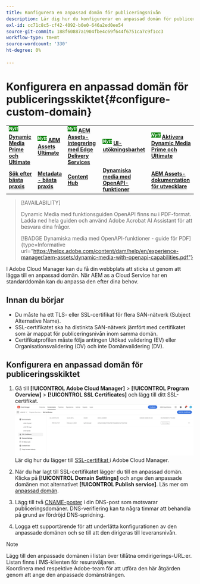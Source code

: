 ```yaml
---
title: Konfigurera en anpassad domän för publiceringsnivån
description: Lär dig hur du konfigurerar en anpassad domän för publiceringsskikt i Adobe Cloud Manager.
exl-id: cc71c8c5-cf42-4092-b0e0-646a2ed0ee54
source-git-commit: 188f60887a1904fbe4c69f644f6751ca7c9f1cc3
workflow-type: tm+mt
source-wordcount: '330'
ht-degree: 0%

---
```


# Konfigurera en anpassad domän för publiceringsskiktet{#configure-custom-domain}

<table>
    <tr>
        <td>
            <sup style= "background-color:#008000; color:#FFFFFF; font-weight:bold"><i>Nytt</i></sup> <a href="/help/assets/dynamic-media/dm-prime-ultimate.md"><b>Dynamic Media Prime och Ultimate</b></a>
        </td>
        <td>
            <sup style= "background-color:#008000; color:#FFFFFF; font-weight:bold"><i>Nytt</i></sup> <a href="/help/assets/assets-ultimate-overview.md"><b>AEM Assets Ultimate</b></a>
        </td>
        <td>
            <sup style= "background-color:#008000; color:#FFFFFF; font-weight:bold"><i>Nytt</i></sup> <a href="/help/assets/integrate-aem-assets-edge-delivery-services.md"><b>AEM Assets-integrering med Edge Delivery Services</b></a>
        </td>
        <td>
            <sup style= "background-color:#008000; color:#FFFFFF; font-weight:bold"><i>Nytt</i></sup> <a href="/help/assets/aem-assets-view-ui-extensibility.md"><b>UI-utökningsbarhet</b></a>
        </td>
          <td>
            <sup style= "background-color:#008000; color:#FFFFFF; font-weight:bold"><i>Nytt</i></sup> <a href="/help/assets/dynamic-media/enable-dynamic-media-prime-and-ultimate.md"><b>Aktivera Dynamic Media Prime och Ultimate</b></a>
        </td>
    </tr>
    <tr>
        <td>
            <a href="/help/assets/search-best-practices.md"><b>Sök efter bästa praxis</b></a>
        </td>
        <td>
            <a href="/help/assets/metadata-best-practices.md"><b>Metadata - bästa praxis</b></a>
        </td>
        <td>
            <a href="/help/assets/product-overview.md"><b>Content Hub</b></a>
        </td>
        <td>
            <a href="/help/assets/dynamic-media-open-apis-overview.md"><b>Dynamiska media med OpenAPI-funktioner</b></a>
        </td>
        <td>
            <a href="https://developer.adobe.com/experience-cloud/experience-manager-apis/"><b>AEM Assets-dokumentation för utvecklare</b></a>
        </td>
    </tr>
</table>

>[!AVAILABILITY]
>
>Dynamic Media med funktionsguiden OpenAPI finns nu i PDF-format. Ladda ned hela guiden och använd Adobe Acrobat AI Assistant för att besvara dina frågor.
>
>[!BADGE Dynamiska media med OpenAPI-funktioner - guide för PDF]{type=Informative url="https://helpx.adobe.com/content/dam/help/en/experience-manager/aem-assets/dynamic-media-with-openapi-capabilities.pdf"}

I Adobe Cloud Manager kan du få din webbplats att sticka ut genom att lägga till en anpassad domän. När AEM as a Cloud Service har en standarddomän kan du anpassa den efter dina behov.

## Innan du börjar

* Du måste ha ett TLS- eller SSL-certifikat för flera SAN-nätverk (Subject Alternative Name).
* SSL-certifikatet ska ha distinkta SAN-nätverk jämfört med certifikatet som är mappat för publiceringsnivån inom samma domän.
* Certifikatprofilen måste följa antingen Utökad validering (EV) eller Organisationsvalidering (OV) och inte Domänvalidering (DV).


## Konfigurera en anpassad domän för publiceringsskiktet

1. Gå till **[!UICONTROL Adobe Cloud Manager]** > **[!UICONTROL Program Overview]** > **[!UICONTROL SSL Certificates]** och lägg till ditt SSL-certifikat.
   ![bild](/help/assets/assets/ssl-certificate.png)
Lär dig hur du lägger till [ SSL-certifikat ](/help/implementing/cloud-manager/managing-ssl-certifications/add-ssl-certificate.md) i Adobe Cloud Manager.

1. När du har lagt till SSL-certifikatet lägger du till en anpassad domän. Klicka på **[!UICONTROL Domain Settings]** och ange den anpassade domänen mot alternativet **[!UICONTROL Publish service]**.
Läs mer om [anpassad domän](/help/implementing/cloud-manager/custom-domain-names/add-custom-domain-name.md).

1. Lägg till två [CNAME-poster](/help/implementing/cloud-manager/custom-domain-names/add-custom-domain-name.md) i din DNS-post som motsvarar publiceringsdomäner.
DNS-verifiering kan ta några timmar att behandla på grund av fördröjd DNS-spridning.

1. Logga ett supportärende för att underlätta konfigurationen av den anpassade domänen och se till att den dirigeras till leveransnivån.

>[!NOTE]
>
>Lägg till den anpassade domänen i listan över tillåtna omdirigerings-URL:er. Listan finns i IMS-klienten för resursväljaren.<br>Koordinera med respektive Adobe-team för att utföra den här åtgärden genom att ange den anpassade domänsträngen.
